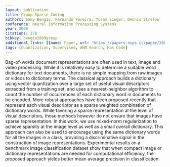 ```yaml
---
layout: publication
title: Group Sparse Coding
authors: Samy Bengio, Fernando Pereira, Yoram Singer, Dennis Strelow
conference: Neural Information Processing Systems
year: 2009
citations: 178
bibkey: bengio2009group
additional_links: [{name: Paper, url: 'https://papers.nips.cc/paper/2009/hash/3b3dbaf68507998acd6a5a5254ab2d76-Abstract.html'}]
tags: [Quantization, Supervised, ANN Search, Has Code]
---
```

Bag-of-words document representations are often used in text, image and video processing. While it is relatively easy to determine a suitable word dictionary for text documents, there is no simple mapping from raw images or videos to dictionary terms. The classical approach builds a dictionary using vector quantization over a large set of useful visual descriptors extracted from a training set, and uses a nearest-neighbor algorithm to count the number of occurrences of each dictionary word in documents to be encoded. More robust approaches have been proposed recently that represent each visual descriptor as a sparse weighted combination of dictionary words. While favoring a sparse representation at the level of visual descriptors, those methods however do not ensure that images have sparse representation. In this work, we use mixed-norm regularization to achieve sparsity at the image level as well as a small overall dictionary. This approach can also be used to encourage using the same dictionary words for all the images in a class, providing a discriminative signal in the construction of image representations. Experimental results on a benchmark image classification dataset show that when compact image or dictionary representations are needed for computational efficiency, the proposed approach yields better mean average precision in classification.